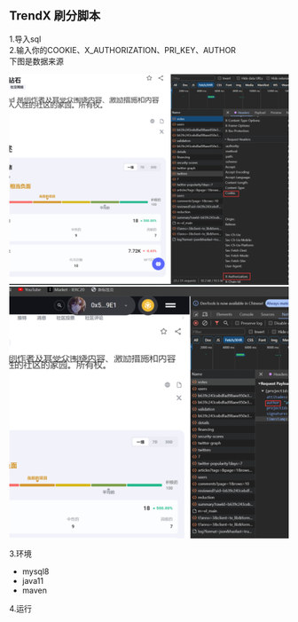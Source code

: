 ## TrendX 刷分脚本
1.导入sql<br/>
2.输入你的COOKIE、X_AUTHORIZATION、PRI_KEY、AUTHOR <br/>
下图是数据来源

![alt text](image.png)
![alt text](image-1.png)

3.环境
 * mysql8
 * java11
 * maven

4.运行<br/>

